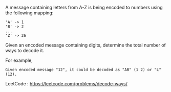 A message containing letters from A-Z is being encoded to numbers using the following mapping:

```
'A' -> 1
'B' -> 2
...
'Z' -> 26
```

Given an encoded message containing digits, determine the total number of ways to decode it.

For example,

```
Given encoded message "12", it could be decoded as "AB" (1 2) or "L" (12).
```

LeetCode : https://leetcode.com/problems/decode-ways/